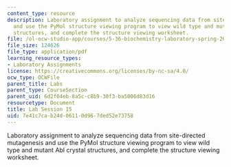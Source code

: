 ```yaml
---
content_type: resource
description: Laboratory assignment to analyze sequencing data from site-directed mutagenesis
  and use the PyMol structure viewing program to view wild type and mutant Abl crystal
  structures, and complete the structure viewing worksheet.
file: /ol-ocw-studio-app/courses/5-36-biochemistry-laboratory-spring-2009/7e41c7cab24d06110d967ded52e73758_ses15.pdf
file_size: 124626
file_type: application/pdf
learning_resource_types:
- Laboratory Assignments
license: https://creativecommons.org/licenses/by-nc-sa/4.0/
ocw_type: OCWFile
parent_title: Labs
parent_type: CourseSection
parent_uid: 6d2f04eb-8a5c-c8b9-30f3-ba5006d83d16
resourcetype: Document
title: Lab Session 15
uid: 7e41c7ca-b24d-0611-0d96-7ded52e73758
---
```

Laboratory assignment to analyze sequencing data from site-directed mutagenesis and use the PyMol structure viewing program to view wild type and mutant Abl crystal structures, and complete the structure viewing worksheet.